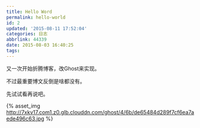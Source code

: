 ```yaml
---
title: Hello Word
permalink: hello-world
id: 2
updated: '2015-08-11 17:52:04'
categories: 日志
abbrlink: 44339
date: 2015-08-03 16:40:25
tags:
---
```


又一次开始折腾博客，改Ghost来实现。

不过最重要博文反倒是啥都没有。

先试试看再说吧。

{% asset_img http://7xkv17.com1.z0.glb.clouddn.com/ghost/4/6b/de65484d289f7cf6ea7aede496c63.jpg  %}